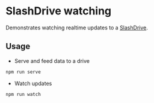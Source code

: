 # SlashDrive watching

Demonstrates watching realtime updates to a [SlashDrive](../../../packages/drive/).

## Usage

- Serve and feed data to a drive

```bash
npm run serve
```

- Watch updates

```bash
npm run watch
```
